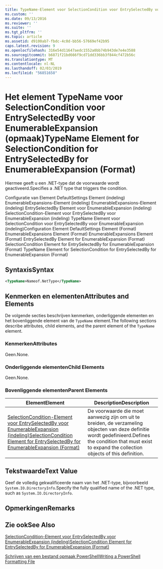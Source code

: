 ```yaml
---
title: TypeName-Element voor SelectionCondition voor EntrySelectedBy voor EnumerableExpansion (indeling) | Microsoft Docs
ms.custom: ''
ms.date: 09/13/2016
ms.reviewer: ''
ms.suite: ''
ms.tgt_pltfrm: ''
ms.topic: article
ms.assetid: d9100ab7-fbdc-4c0d-bb56-57669ef42b95
caps.latest.revision: 9
ms.openlocfilehash: 316e54d11647aedc1552a0bb74b943de7e4e3588
ms.sourcegitcommit: b6871f21bd666f9cd71dd336bb3f844cf472b56c
ms.translationtype: MT
ms.contentlocale: nl-NL
ms.lasthandoff: 02/03/2019
ms.locfileid: "56851658"
---
```

# <a name="typename-element-for-selectioncondition-for-entryselectedby-for-enumerableexpansion-format"></a><span data-ttu-id="25306-102">Het element TypeName voor SelectionCondition voor EntrySelectedBy voor EnumerableExpansion (opmaak)</span><span class="sxs-lookup"><span data-stu-id="25306-102">TypeName Element for SelectionCondition for EntrySelectedBy for EnumerableExpansion (Format)</span></span>

<span data-ttu-id="25306-103">Hiermee geeft u een .NET-type dat de voorwaarde wordt geactiveerd.</span><span class="sxs-lookup"><span data-stu-id="25306-103">Specifies a .NET type that triggers the condition.</span></span>

<span data-ttu-id="25306-104">Configuratie van Element DefaultSettings Element (indeling) EnumerableExpansions-Element (indeling) EnumerableExpansions-Element (indeling) EntrySelectedBy Element voor EnumerableExpansion (indeling) SelectionCondition-Element voor EntrySelectedBy voor EnumerableExpansion (indeling) TypeName Element voor SelectionCondition voor EntrySelectedBy voor EnumerableExpansion (indeling)</span><span class="sxs-lookup"><span data-stu-id="25306-104">Configuration Element DefaultSettings Element (Format) EnumerableExpansions Element (Format) EnumerableExpansions Element (Format) EntrySelectedBy Element for EnumerableExpansion (Format) SelectionCondition Element for EntrySelectedBy for EnumerableExpansion (Format) TypeName Element for SelectionCondition for EntrySelectedBy for EnumerableExpansion (Format)</span></span>

## <a name="syntax"></a><span data-ttu-id="25306-105">Syntaxis</span><span class="sxs-lookup"><span data-stu-id="25306-105">Syntax</span></span>

```xml
<TypeName>Nameof.NetType</TypeName>
```

## <a name="attributes-and-elements"></a><span data-ttu-id="25306-106">Kenmerken en elementen</span><span class="sxs-lookup"><span data-stu-id="25306-106">Attributes and Elements</span></span>

<span data-ttu-id="25306-107">De volgende secties beschrijven kenmerken, onderliggende elementen en het bovenliggende element van de `TypeName` element.</span><span class="sxs-lookup"><span data-stu-id="25306-107">The following sections describe attributes, child elements, and the parent element of the `TypeName` element.</span></span>

### <a name="attributes"></a><span data-ttu-id="25306-108">Kenmerken</span><span class="sxs-lookup"><span data-stu-id="25306-108">Attributes</span></span>

<span data-ttu-id="25306-109">Geen.</span><span class="sxs-lookup"><span data-stu-id="25306-109">None.</span></span>

### <a name="child-elements"></a><span data-ttu-id="25306-110">Onderliggende elementen</span><span class="sxs-lookup"><span data-stu-id="25306-110">Child Elements</span></span>

<span data-ttu-id="25306-111">Geen.</span><span class="sxs-lookup"><span data-stu-id="25306-111">None.</span></span>

### <a name="parent-elements"></a><span data-ttu-id="25306-112">Bovenliggende elementen</span><span class="sxs-lookup"><span data-stu-id="25306-112">Parent Elements</span></span>

|<span data-ttu-id="25306-113">Element</span><span class="sxs-lookup"><span data-stu-id="25306-113">Element</span></span>|<span data-ttu-id="25306-114">Description</span><span class="sxs-lookup"><span data-stu-id="25306-114">Description</span></span>|
|-------------|-----------------|
|[<span data-ttu-id="25306-115">SelectionCondition-Element voor EntrySelectedBy voor EnumerableExpansion (indeling)</span><span class="sxs-lookup"><span data-stu-id="25306-115">SelectionCondition Element for EntrySelectedBy for EnumerableExpansion (Format)</span></span>](./selectioncondition-element-for-entryselectedby-for-enumerableexpansion-format.md)|<span data-ttu-id="25306-116">De voorwaarde die moet aanwezig zijn om uit te breiden, de verzameling objecten van deze definitie wordt gedefinieerd.</span><span class="sxs-lookup"><span data-stu-id="25306-116">Defines the condition that must exist to expand the collection objects of this definition.</span></span>|

## <a name="text-value"></a><span data-ttu-id="25306-117">Tekstwaarde</span><span class="sxs-lookup"><span data-stu-id="25306-117">Text Value</span></span>

<span data-ttu-id="25306-118">Geef de volledig gekwalificeerde naam van het .NET-type, bijvoorbeeld `System.IO.DirectoryInfo`.</span><span class="sxs-lookup"><span data-stu-id="25306-118">Specify the fully qualified name of the .NET type, such as `System.IO.DirectoryInfo`.</span></span>

## <a name="remarks"></a><span data-ttu-id="25306-119">Opmerkingen</span><span class="sxs-lookup"><span data-stu-id="25306-119">Remarks</span></span>

## <a name="see-also"></a><span data-ttu-id="25306-120">Zie ook</span><span class="sxs-lookup"><span data-stu-id="25306-120">See Also</span></span>

[<span data-ttu-id="25306-121">SelectionCondition-Element voor EntrySelectedBy voor EnumerableExpansion (indeling)</span><span class="sxs-lookup"><span data-stu-id="25306-121">SelectionCondition Element for EntrySelectedBy for EnumerableExpansion (Format)</span></span>](./selectioncondition-element-for-entryselectedby-for-enumerableexpansion-format.md)

[<span data-ttu-id="25306-122">Schrijven van een bestand opmaak PowerShell</span><span class="sxs-lookup"><span data-stu-id="25306-122">Writing a PowerShell Formatting File</span></span>](./writing-a-powershell-formatting-file.md)

